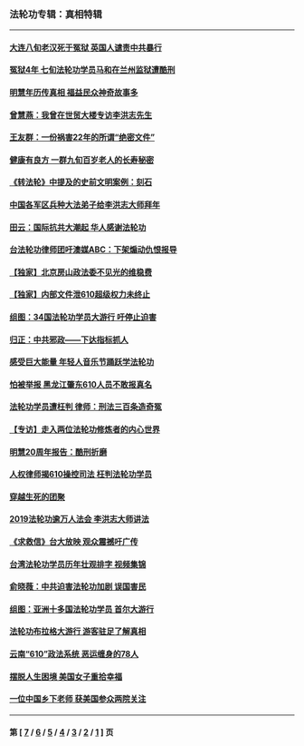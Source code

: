 ### 法轮功专辑：真相特辑
---
#### [大连八旬老汉死于冤狱 英国人谴责中共暴行](../../pages/nf4389/n13480118.md?01150430) 
#### [冤狱4年 七旬法轮功学员马和在兰州监狱遭酷刑](../../pages/nf4389/n13304688.md?01150430) 
#### [明慧年历传真相 福益民众神奇故事多](../../pages/nf4389/n13294545.md?01150430) 
#### [曾慧燕：我曾在世贸大楼专访李洪志先生](../../pages/nf4389/n12898729.md?01150430) 
#### [王友群：一份祸害22年的所谓“绝密文件”](../../pages/nf4389/n12871750.md?01150430) 
#### [健康有良方 一群九旬百岁老人的长寿秘密](../../pages/nf4389/n12847475.md?01150430) 
#### [《转法轮》中提及的史前文明案例：刻石](../../pages/nf4389/n12758577.md?01150430) 
#### [中国各军区兵种大法弟子给李洪志大师拜年](../../pages/nf4389/n12750047.md?01150430) 
#### [田云：国际抗共大潮起 华人感谢法轮功](../../pages/nf4389/n12357708.md?01150430) 
#### [台法轮功律师团吁澳媒ABC：下架煽动仇恨报导](../../pages/nf4389/n12279917.md?01150430) 
#### [【独家】北京房山政法委不见光的维稳费](../../pages/nf4389/n12031979.md?01150430) 
#### [【独家】内部文件泄610超级权力未终止](../../pages/nf4389/n12023895.md?01150430) 
#### [组图：34国法轮功学员大游行 吁停止迫害](../../pages/nf4389/n11492658.md?01150430) 
#### [归正：中共邪政——下达指标抓人](../../pages/nf4389/n11474770.md?01150430) 
#### [感受巨大能量 年轻人音乐节踊跃学法轮功](../../pages/nf4389/n11441981.md?01150430) 
#### [怕被举报 黑龙江肇东610人员不敢报真名](../../pages/nf4389/n11436499.md?01150430) 
#### [法轮功学员遭枉判 律师：刑法三百条造奇冤](../../pages/nf4389/n11433943.md?01150430) 
#### [【专访】走入两位法轮功修炼者的内心世界](../../pages/nf4389/n11415623.md?01150430) 
#### [明慧20周年报告：酷刑折磨](../../pages/nf4389/n11387954.md?01150430) 
#### [人权律师揭610操控司法 枉判法轮功学员](../../pages/nf4389/n11313370.md?01150430) 
#### [穿越生死的团聚](../../pages/nf4389/n11258922.md?01150430) 
#### [2019法轮功逾万人法会 李洪志大师讲法](../../pages/nf4389/n11265303.md?01150430) 
#### [《求救信》台大放映 观众震撼吁广传](../../pages/nf4389/n10922251.md?01150430) 
#### [台湾法轮功学员历年壮观排字 视频集锦](../../pages/nf4389/n10878789.md?01150430) 
#### [俞晓薇：中共迫害法轮功加剧 误国害民](../../pages/nf4389/n10859260.md?01150430) 
#### [组图：亚洲十多国法轮功学员 首尔大游行](../../pages/nf4389/n10781149.md?01150430) 
#### [法轮功布拉格大游行 游客驻足了解真相](../../pages/nf4389/n10749360.md?01150430) 
#### [云南“610”政法系统 恶运缠身的78人](../../pages/nf4389/n10747534.md?01150430) 
#### [摆脱人生困境 美国女子重拾幸福](../../pages/nf4389/n10688678.md?01150430) 
#### [一位中国乡下老师 获美国参众两院关注](../../pages/nf4389/n10683927.md?01150430) 

---
#### 第 [ [7](./7.md?01150430) / [6](./6.md?01150430) / [5](./5.md?01150430) / [4](./4.md?01150430) / [3](./3.md?01150430) / [2](./2.md?01150430) / [1](./1.md?01150430) ] 页
